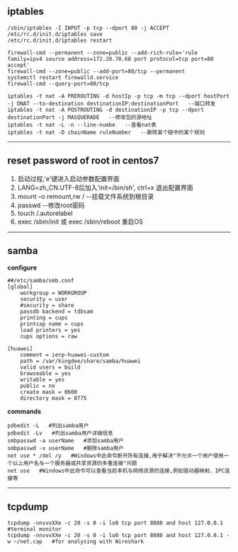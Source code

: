 ## iptables

    /sbin/iptables -I INPUT -p tcp --dport 80 -j ACCEPT
    /etc/rc.d/init.d/iptables save
    /etc/rc.d/init.d/iptables restart

    firewall-cmd --permanent --zone=public --add-rich-rule='rule family=ipv4 source address=172.20.70.68 port protocol=tcp port=80 accept'
    firewall-cmd --zone=public --add-port=80/tcp --permanent
    systemctl restart firewalld.service
    firewall-cmd --query-port=80/tcp

    iptables -t nat -A PREROUTING -d hostIp -p tcp -m tcp --dport hostPort -j DNAT --to-destination destinationIP:destinationPort   --端口转发
    iptables -t nat -A POSTROUTING -d destinationIP -p tcp --dport destinationPort -j MASQUERADE   --修改包的源地址
    iptables -t nat -L -n --line-numbe   --查看nat表
    iptables -t nat -D chainName ruleNumber   --删除某个链中的某个规则

-----------

## reset password of root in centos7

1. 启动过程,'e'键进入启动参数配置界面
2. LANG=zh_CN.UTF-8后加入'init=/bin/sh', ctrl+x 退出配置界面
3. mount –o remount,rw /   --挂载文件系统到根目录
4. passwd   --修改root密码
5. touch /.autorelabel
6. exec /sbin/init 或 exec /sbin/reboot 重启OS

----------

## samba

**configure**

    ##/etc/samba/smb.conf
    [global]
        workgroup = WORKGROUP
        security = user
        #security = share
        passdb backend = tdbsam
        printing = cups
        printcap name = cups
        load printers = yes
        cups options = raw

    [huawei]
        comment = ierp-huawei-custom
        path = /var/kingdee/share/samba/huawei
        valid users = build
        browseable = yes
        writable = yes
        public = no
        create mask = 0600
        directory mask = 0775

**commands**

    pdbedit -L   #列出samba用户
    pdbedit -Lv   #列出samba用户详细信息
    smbpasswd -a userName   #添加samba用户
    smbpasswd -x userName   #删除samba用户
    net use * /del /y   #Windows中此命令断开所有连接,用于解决"不允许一个用户使用一个以上用户名与一个服务器或共享资源的多重连接"问题
    net use   #Windows中此命令可以查看当前本机与网络资源的连接,例如驱动器映射、IPC连接等

------


## tcpdump

    tcpdump -nnvvvXXe -c 20 -s 0 -i lo0 tcp port 8080 and host 127.0.0.1   #terminal monitor
    tcpdump -nnvvvXXe -c 20 -s 0 -i lo0 tcp port 8080 and host 127.0.0.1 -w ~/net.cap   #for analysing with Wireshark
